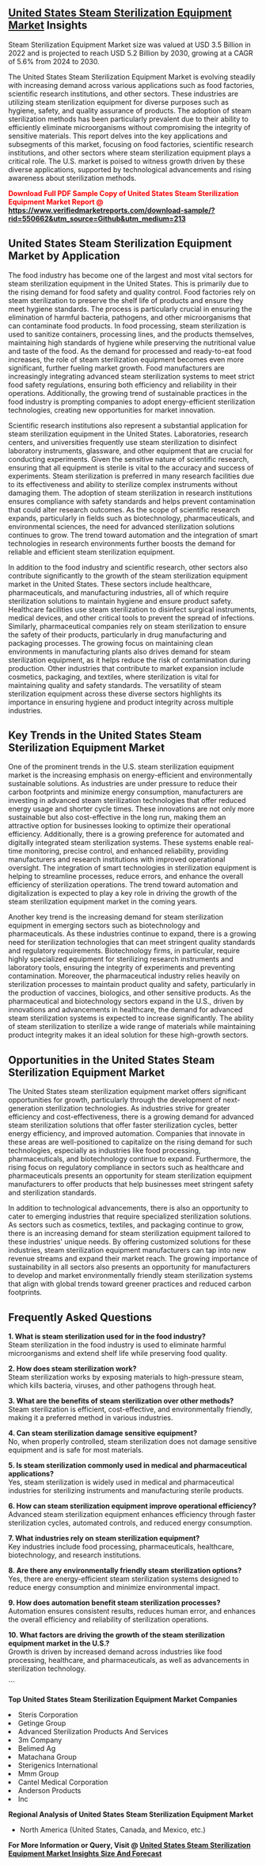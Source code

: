 <h2><a href="https://www.verifiedmarketreports.com/download-sample/?rid=550662&amp;utm_source=Github&amp;utm_medium=213" target="_blank">United States Steam Sterilization Equipment Market</a> Insights</h2><p>Steam Sterilization Equipment Market size was valued at USD 3.5 Billion in 2022 and is projected to reach USD 5.2 Billion by 2030, growing at a CAGR of 5.6% from 2024 to 2030.</p><p><p>The United States Steam Sterilization Equipment Market is evolving steadily with increasing demand across various applications such as food factories, scientific research institutions, and other sectors. These industries are utilizing steam sterilization equipment for diverse purposes such as hygiene, safety, and quality assurance of products. The adoption of steam sterilization methods has been particularly prevalent due to their ability to efficiently eliminate microorganisms without compromising the integrity of sensitive materials. This report delves into the key applications and subsegments of this market, focusing on food factories, scientific research institutions, and other sectors where steam sterilization equipment plays a critical role. The U.S. market is poised to witness growth driven by these diverse applications, supported by technological advancements and rising awareness about sterilization methods. <strong><p><span class=""><span style="color: #ff0000;"><strong>Download Full PDF Sample Copy of United States Steam Sterilization Equipment Market Report</strong> @ </span><a href="https://www.verifiedmarketreports.com/download-sample/?rid=550662&amp;utm_source=Github&amp;utm_medium=213" target="_blank">https://www.verifiedmarketreports.com/download-sample/?rid=550662&amp;utm_source=Github&amp;utm_medium=213</a></span></p></strong></p><h2>United States Steam Sterilization Equipment Market by Application</h2><p>The food industry has become one of the largest and most vital sectors for steam sterilization equipment in the United States. This is primarily due to the rising demand for food safety and quality control. Food factories rely on steam sterilization to preserve the shelf life of products and ensure they meet hygiene standards. The process is particularly crucial in ensuring the elimination of harmful bacteria, pathogens, and other microorganisms that can contaminate food products. In food processing, steam sterilization is used to sanitize containers, processing lines, and the products themselves, maintaining high standards of hygiene while preserving the nutritional value and taste of the food. As the demand for processed and ready-to-eat food increases, the role of steam sterilization equipment becomes even more significant, further fueling market growth. Food manufacturers are increasingly integrating advanced steam sterilization systems to meet strict food safety regulations, ensuring both efficiency and reliability in their operations. Additionally, the growing trend of sustainable practices in the food industry is prompting companies to adopt energy-efficient sterilization technologies, creating new opportunities for market innovation.</p><p>Scientific research institutions also represent a substantial application for steam sterilization equipment in the United States. Laboratories, research centers, and universities frequently use steam sterilization to disinfect laboratory instruments, glassware, and other equipment that are crucial for conducting experiments. Given the sensitive nature of scientific research, ensuring that all equipment is sterile is vital to the accuracy and success of experiments. Steam sterilization is preferred in many research facilities due to its effectiveness and ability to sterilize complex instruments without damaging them. The adoption of steam sterilization in research institutions ensures compliance with safety standards and helps prevent contamination that could alter research outcomes. As the scope of scientific research expands, particularly in fields such as biotechnology, pharmaceuticals, and environmental sciences, the need for advanced sterilization solutions continues to grow. The trend toward automation and the integration of smart technologies in research environments further boosts the demand for reliable and efficient steam sterilization equipment.</p><p>In addition to the food industry and scientific research, other sectors also contribute significantly to the growth of the steam sterilization equipment market in the United States. These sectors include healthcare, pharmaceuticals, and manufacturing industries, all of which require sterilization solutions to maintain hygiene and ensure product safety. Healthcare facilities use steam sterilization to disinfect surgical instruments, medical devices, and other critical tools to prevent the spread of infections. Similarly, pharmaceutical companies rely on steam sterilization to ensure the safety of their products, particularly in drug manufacturing and packaging processes. The growing focus on maintaining clean environments in manufacturing plants also drives demand for steam sterilization equipment, as it helps reduce the risk of contamination during production. Other industries that contribute to market expansion include cosmetics, packaging, and textiles, where sterilization is vital for maintaining quality and safety standards. The versatility of steam sterilization equipment across these diverse sectors highlights its importance in ensuring hygiene and product integrity across multiple industries.</p><h2>Key Trends in the United States Steam Sterilization Equipment Market</h2><p>One of the prominent trends in the U.S. steam sterilization equipment market is the increasing emphasis on energy-efficient and environmentally sustainable solutions. As industries are under pressure to reduce their carbon footprints and minimize energy consumption, manufacturers are investing in advanced steam sterilization technologies that offer reduced energy usage and shorter cycle times. These innovations are not only more sustainable but also cost-effective in the long run, making them an attractive option for businesses looking to optimize their operational efficiency. Additionally, there is a growing preference for automated and digitally integrated steam sterilization systems. These systems enable real-time monitoring, precise control, and enhanced reliability, providing manufacturers and research institutions with improved operational oversight. The integration of smart technologies in sterilization equipment is helping to streamline processes, reduce errors, and enhance the overall efficiency of sterilization operations. The trend toward automation and digitalization is expected to play a key role in driving the growth of the steam sterilization equipment market in the coming years.</p><p>Another key trend is the increasing demand for steam sterilization equipment in emerging sectors such as biotechnology and pharmaceuticals. As these industries continue to expand, there is a growing need for sterilization technologies that can meet stringent quality standards and regulatory requirements. Biotechnology firms, in particular, require highly specialized equipment for sterilizing research instruments and laboratory tools, ensuring the integrity of experiments and preventing contamination. Moreover, the pharmaceutical industry relies heavily on sterilization processes to maintain product quality and safety, particularly in the production of vaccines, biologics, and other sensitive products. As the pharmaceutical and biotechnology sectors expand in the U.S., driven by innovations and advancements in healthcare, the demand for advanced steam sterilization systems is expected to increase significantly. The ability of steam sterilization to sterilize a wide range of materials while maintaining product integrity makes it an ideal solution for these high-growth sectors.</p><h2>Opportunities in the United States Steam Sterilization Equipment Market</h2><p>The United States steam sterilization equipment market offers significant opportunities for growth, particularly through the development of next-generation sterilization technologies. As industries strive for greater efficiency and cost-effectiveness, there is a growing demand for advanced steam sterilization solutions that offer faster sterilization cycles, better energy efficiency, and improved automation. Companies that innovate in these areas are well-positioned to capitalize on the rising demand for such technologies, especially as industries like food processing, pharmaceuticals, and biotechnology continue to expand. Furthermore, the rising focus on regulatory compliance in sectors such as healthcare and pharmaceuticals presents an opportunity for steam sterilization equipment manufacturers to offer products that help businesses meet stringent safety and sterilization standards.</p><p>In addition to technological advancements, there is also an opportunity to cater to emerging industries that require specialized sterilization solutions. As sectors such as cosmetics, textiles, and packaging continue to grow, there is an increasing demand for steam sterilization equipment tailored to these industries' unique needs. By offering customized solutions for these industries, steam sterilization equipment manufacturers can tap into new revenue streams and expand their market reach. The growing importance of sustainability in all sectors also presents an opportunity for manufacturers to develop and market environmentally friendly steam sterilization systems that align with global trends toward greener practices and reduced carbon footprints.</p><h2>Frequently Asked Questions</h2><p><strong>1. What is steam sterilization used for in the food industry?</strong> <br> Steam sterilization in the food industry is used to eliminate harmful microorganisms and extend shelf life while preserving food quality.</p><p><strong>2. How does steam sterilization work?</strong> <br> Steam sterilization works by exposing materials to high-pressure steam, which kills bacteria, viruses, and other pathogens through heat.</p><p><strong>3. What are the benefits of steam sterilization over other methods?</strong> <br> Steam sterilization is efficient, cost-effective, and environmentally friendly, making it a preferred method in various industries.</p><p><strong>4. Can steam sterilization damage sensitive equipment?</strong> <br> No, when properly controlled, steam sterilization does not damage sensitive equipment and is safe for most materials.</p><p><strong>5. Is steam sterilization commonly used in medical and pharmaceutical applications?</strong> <br> Yes, steam sterilization is widely used in medical and pharmaceutical industries for sterilizing instruments and manufacturing sterile products.</p><p><strong>6. How can steam sterilization equipment improve operational efficiency?</strong> <br> Advanced steam sterilization equipment enhances efficiency through faster sterilization cycles, automated controls, and reduced energy consumption.</p><p><strong>7. What industries rely on steam sterilization equipment?</strong> <br> Key industries include food processing, pharmaceuticals, healthcare, biotechnology, and research institutions.</p><p><strong>8. Are there any environmentally friendly steam sterilization options?</strong> <br> Yes, there are energy-efficient steam sterilization systems designed to reduce energy consumption and minimize environmental impact.</p><p><strong>9. How does automation benefit steam sterilization processes?</strong> <br> Automation ensures consistent results, reduces human error, and enhances the overall efficiency and reliability of sterilization operations.</p><p><strong>10. What factors are driving the growth of the steam sterilization equipment market in the U.S.?</strong> <br> Growth is driven by increased demand across industries like food processing, healthcare, and pharmaceuticals, as well as advancements in sterilization technology.</p>```</p><p><strong>Top United States Steam Sterilization Equipment Market Companies</strong></p><div data-test-id=""><p><li>Steris Corporation</li><li> Getinge Group</li><li> Advanced Sterilization Products And Services</li><li> 3m Company</li><li> Belimed Ag</li><li> Matachana Group</li><li> Sterigenics International</li><li> Mmm Group</li><li> Cantel Medical Corporation</li><li> Anderson Products</li><li> Inc</li></p><div><strong>Regional Analysis of&nbsp;United States Steam Sterilization Equipment Market</strong></div><ul><li dir="ltr"><p dir="ltr">North America&nbsp;(United States, Canada, and Mexico, etc.)</p></li></ul><p><strong>For More Information or Query, Visit @&nbsp;</strong><strong><a href="https://www.verifiedmarketreports.com/product/steam-sterilization-equipment-market-size-and-forecast/?utm_source=Github&amp;utm_medium=213" target="_blank">United States Steam Sterilization Equipment Market Insights Size And Forecast</a></strong></p></div>

